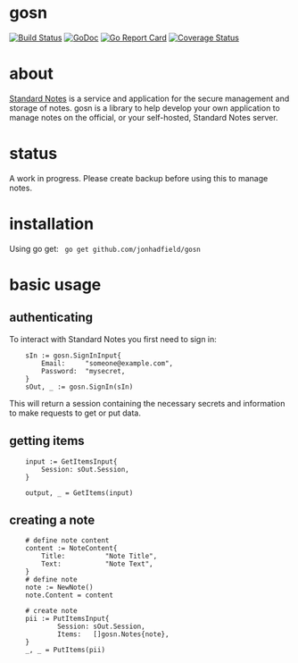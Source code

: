 # gosn
[![Build Status](https://www.travis-ci.org/jonhadfield/gosn.svg?branch=master)](https://www.travis-ci.org/jonhadfield/gosn) [![GoDoc](https://img.shields.io/badge/godoc-reference-blue.svg)](https://godoc.org/github.com/jonhadfield/gosn/) [![Go Report Card](https://goreportcard.com/badge/github.com/jonhadfield/gosn)](https://goreportcard.com/report/github.com/jonhadfield/gosn) [![Coverage Status](https://coveralls.io/repos/github/jonhadfield/gosn/badge.svg?branch=master)](https://coveralls.io/github/jonhadfield/gosn?branch=master) 


# about
[Standard Notes](https://standardnotes.org/) is a service and application for the secure management and storage of notes.
gosn is a library to help develop your own application to manage notes on the official, or your self-hosted, Standard Notes server.

# status

A work in progress. Please create backup before using this to manage notes.

# installation

Using go get: ``` go get github.com/jonhadfield/gosn```

# basic usage
## authenticating

To interact with Standard Notes you first need to sign in:

```golang
    sIn := gosn.SignInInput{
        Email:     "someone@example.com",
        Password:  "mysecret,
    }
    sOut, _ := gosn.SignIn(sIn)
```

This will return a session containing the necessary secrets and information to make requests to get or put data.

## getting items

```golang
    input := GetItemsInput{
        Session: sOut.Session,
    }
    
    output, _ = GetItems(input)
```

## creating a note

```golang
    # define note content
    content := NoteContent{
        Title:          "Note Title",
        Text:           "Note Text",
    }
    # define note
    note := NewNote()
    note.Content = content
    
    # create note
    pii := PutItemsInput{
    		Session: sOut.Session,
    		Items:   []gosn.Notes{note},
    }
    _, _ = PutItems(pii)
```

